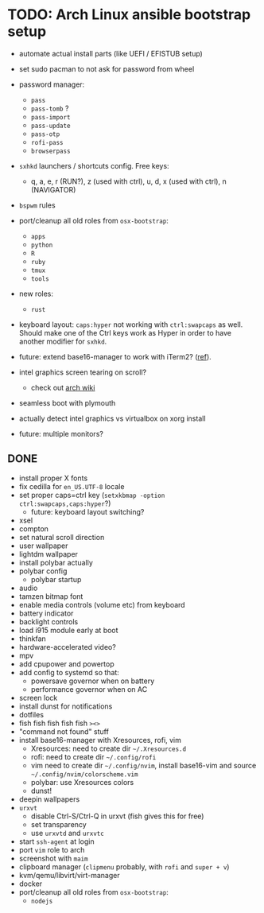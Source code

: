# TODO: Arch Linux ansible bootstrap setup

- automate actual install parts (like UEFI / EFISTUB setup)
- set sudo pacman to not ask for password from wheel

- password manager:
  - `pass`
  - `pass-tomb` ?
  - `pass-import`
  - `pass-update`
  - `pass-otp`
  - `rofi-pass`
  - `browserpass`
- `sxhkd` launchers / shortcuts config. Free keys:
  - q, a, e, r (RUN?), z (used with ctrl), u, d, x (used with ctrl), n (NAVIGATOR)
- `bspwm` rules
- port/cleanup all old roles from `osx-bootstrap`:
  - `apps`
  - `python`
  - `R`
  - `ruby`
  - `tmux`
  - `tools`
- new roles:
  - `rust`
- keyboard layout: `caps:hyper` not working with `ctrl:swapcaps` as well.
  Should make one of the Ctrl keys work as Hyper in order to have another
  modifier for `sxhkd`.
- future: extend base16-manager to work with iTerm2? ([ref](https://coderwall.com/p/s-2_nw/change-iterm2-color-profile-from-the-cli)).
- intel graphics screen tearing on scroll?
  - check out [arch wiki](https://wiki.archlinux.org/index.php/intel_graphics#Tearing)
- seamless boot with plymouth
- actually detect intel graphics vs virtualbox on xorg install
- future: multiple monitors?

## DONE
- install proper X fonts
- fix cedilla for `en_US.UTF-8` locale
- set proper caps=ctrl key (`setxkbmap -option ctrl:swapcaps,caps:hyper`?)
  - future: keyboard layout switching?
- xsel
- compton
- set natural scroll direction
- user wallpaper
- lightdm wallpaper
- install polybar actually
- polybar config
  - polybar startup
- audio
- tamzen bitmap font
- enable media controls (volume etc) from keyboard
- battery indicator
- backlight controls
- load i915 module early at boot
- thinkfan
- hardware-accelerated video?
- mpv
- add cpupower and powertop
- add config to systemd so that:
  - powersave governor when on battery
  - performance governor when on AC
- screen lock
- install dunst for notifications
- dotfiles
- fish fish fish fish fish `><>`
- "command not found" stuff
- install base16-manager with Xresources, rofi, vim
  - Xresources: need to create dir `~/.Xresources.d`
  - rofi: need to create dir `~/.config/rofi`
  - vim need to create dir `~/.config/nvim`, install base16-vim and source `~/.config/nvim/colorscheme.vim`
  - polybar: use Xresources colors
  - dunst!
- deepin wallpapers
- `urxvt`
  - disable Ctrl-S/Ctrl-Q in urxvt (fish gives this for free)
  - set transparency
  - use `urxvtd` and `urxvtc`
- start `ssh-agent` at login
- port `vim` role to arch
- screenshot with `maim`
- clipboard manager (`clipmenu` probably, with `rofi` and `super + v`)
- kvm/qemu/libvirt/virt-manager
- docker
- port/cleanup all old roles from `osx-bootstrap`:
  - `nodejs`
